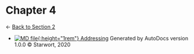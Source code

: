 # Chapter 4

← [Back to Section 2](..)

- [![MD file](https://img.icons8.com/windows/512/4a90e2/regular-document.png){:height="1rem"} Addressing](addressing.html)
Generated by AutoDocs version 1.0.0 © Starwort, 2020
